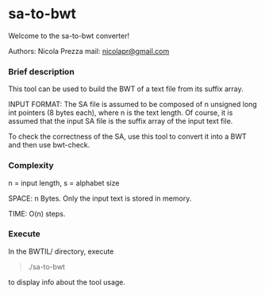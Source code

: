 sa-to-bwt
===============
Welcome to the sa-to-bwt converter!

Authors: Nicola Prezza
mail: nicolapr@gmail.com

### Brief description

This tool can be used to build the BWT of a text file from its suffix array.

INPUT FORMAT: The SA file is assumed to be composed of n unsigned long int pointers (8 bytes each), where n is the text length. Of course, it is assumed that the input SA file is the suffix array of the input text file.

To check the correctness of the SA, use this tool to convert it into a BWT and then use bwt-check.

### Complexity

n = input length, s = alphabet size

SPACE:	n Bytes. Only the input text is stored in memory.

TIME:	O(n) steps.

### Execute

In the BWTIL/ directory, execute

> ./sa-to-bwt

to display info about the tool usage.
